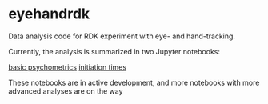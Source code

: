 # eyehandrdk
Data analysis code for RDK experiment with eye- and hand-tracking.

Currently, the analysis is summarized in two Jupyter notebooks:

[basic psychometrics](https://github.com/cherepaha/eyehandrdk/blob/master/psychometrics.ipynb)
[initiation times](https://github.com/cherepaha/eyehandrdk/blob/master/initiation_times.ipynb)

These notebooks are in active development, and more notebooks with more advanced analyses are on the way



